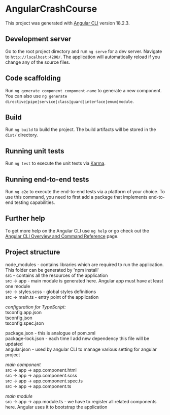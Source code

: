 # AngularCrashCourse

This project was generated with [Angular CLI](https://github.com/angular/angular-cli) version 18.2.3.

## Development server

Go to the root project directory and run `ng serve` for a dev server. Navigate to `http://localhost:4200/`. The application will automatically reload if you change any of the source files.

## Code scaffolding

Run `ng generate component component-name` to generate a new component. You can also use `ng generate directive|pipe|service|class|guard|interface|enum|module`.

## Build

Run `ng build` to build the project. The build artifacts will be stored in the `dist/` directory.

## Running unit tests

Run `ng test` to execute the unit tests via [Karma](https://karma-runner.github.io).

## Running end-to-end tests

Run `ng e2e` to execute the end-to-end tests via a platform of your choice. To use this command, you need to first add a package that implements end-to-end testing capabilities.

## Further help

To get more help on the Angular CLI use `ng help` or go check out the [Angular CLI Overview and Command Reference](https://angular.dev/tools/cli) page.

## Project structure

node_modules - contains libraries which are required to run the application. This folder can be generated by 'npm install'  
src - contains all the resources of the application  
src -> app - main module is generated here. Angular app must have at least one module  
src -> styles.scss - global styles definitions  
src -> main.ts - entry point of the application  

_configuration for TypeScript:_  
tsconfig.app.json  
tsconfig.json  
tsconfig.spec.json  
  
package.json - this is analogue of pom.xml  
package-lock.json - each time I add new dependency this file will be updated  
angular.json - used by angular CLI to manage various setting for angular project  
  
_main component_  
src -> app -> app.component.html  
src -> app -> app.component.scss  
src -> app -> app.component.spec.ts  
src -> app -> app.component.ts  

_main module_  
src -> app -> app.module.ts - we have to register all related components here. Angular uses it to bootstrap the application  
